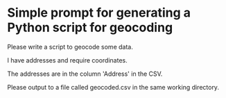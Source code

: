 # Simple prompt for generating a Python script for geocoding

Please write a script to geocode some data. 

I have addresses and require coordinates. 

The addresses are in the column 'Address' in the CSV.

Please output to a file called geocoded.csv in the same working directory. 